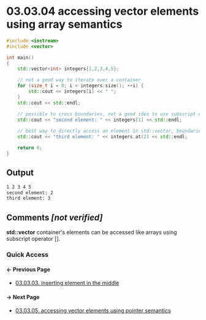 # 03.03.04 accessing vector elements using array semantics

```cxx
#include <iostream>
#include <vector>

int main()
{
    std::vector<int> integers{1,2,3,4,5};

    // not a good way to iterate over a container
    for (size_t i = 0; i < integers.size(); ++i) {
        std::cout << integers[i] << " ";
    }
    std::cout << std::endl;

    // possible to cross boundaries, not a good idea to use subscript operator
    std::cout << "second element: " << integers[1] << std::endl;
    
    // best way to directly access an element in std::vector, boundaries are safe with at()
    std::cout << "third element: " << integers.at(2) << std::endl;

    return 0;
}

```

## Output

```txt
1 2 3 4 5 
second element: 2
third element: 3
```

## Comments *[not verified]*

**std::vector** container's elements can be accessed like arrays using subscript operator [].

### Quick Access

<div class="previous_page pagination">

#### &#8592; Previous Page

* [03.03.03. inserting element in the middle](./../../03.stl/03.array/03.insert.md)

</div>
<div class="next_page pagination">

#### &#8594; Next Page

* [03.03.05. accessing vector elements using pointer semantics](./../../03.stl/03.array/05.semantics.md)

</div>
